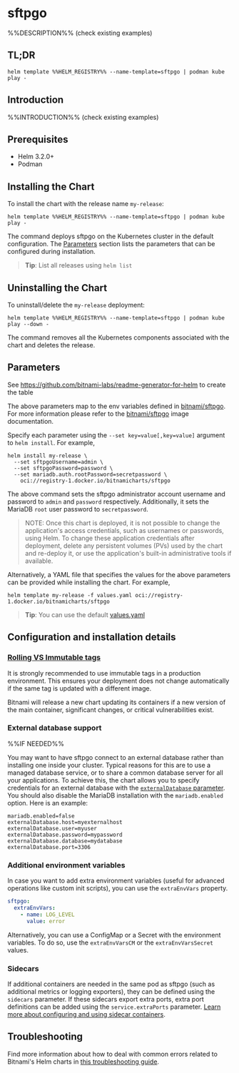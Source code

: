 <!--- app-name: sftpgo -->

# sftpgo

%%DESCRIPTION%% (check existing examples)

## TL;DR

```console
helm template %%HELM_REGISTRY%% --name-template=sftpgo | podman kube play -
```

## Introduction

%%INTRODUCTION%% (check existing examples)

## Prerequisites

- Helm 3.2.0+
- Podman

## Installing the Chart

To install the chart with the release name `my-release`:

```console
helm template %%HELM_REGISTRY%% --name-template=sftpgo | podman kube play -
```

The command deploys sftpgo on the Kubernetes cluster in the default configuration. The [Parameters](#parameters) section lists the parameters that can be configured during installation.

> **Tip**: List all releases using `helm list`

## Uninstalling the Chart

To uninstall/delete the `my-release` deployment:

```console
helm template %%HELM_REGISTRY%% --name-template=sftpgo | podman kube play --down -
```

The command removes all the Kubernetes components associated with the chart and deletes the release.

## Parameters

See <https://github.com/bitnami-labs/readme-generator-for-helm> to create the table

The above parameters map to the env variables defined in [bitnami/sftpgo](https://github.com/bitnami/containers/tree/main/bitnami/sftpgo). For more information please refer to the [bitnami/sftpgo](https://github.com/bitnami/containers/tree/main/bitnami/sftpgo) image documentation.

Specify each parameter using the `--set key=value[,key=value]` argument to `helm install`. For example,

```console
helm install my-release \
  --set sftpgoUsername=admin \
  --set sftpgoPassword=password \
  --set mariadb.auth.rootPassword=secretpassword \
    oci://registry-1.docker.io/bitnamicharts/sftpgo
```

The above command sets the sftpgo administrator account username and password to `admin` and `password` respectively. Additionally, it sets the MariaDB `root` user password to `secretpassword`.

> NOTE: Once this chart is deployed, it is not possible to change the application's access credentials, such as usernames or passwords, using Helm. To change these application credentials after deployment, delete any persistent volumes (PVs) used by the chart and re-deploy it, or use the application's built-in administrative tools if available.

Alternatively, a YAML file that specifies the values for the above parameters can be provided while installing the chart. For example,

```console
helm template my-release -f values.yaml oci://registry-1.docker.io/bitnamicharts/sftpgo
```

> **Tip**: You can use the default [values.yaml](values.yaml)

## Configuration and installation details

### [Rolling VS Immutable tags](https://docs.bitnami.com/containers/how-to/understand-rolling-tags-containers/)

It is strongly recommended to use immutable tags in a production environment. This ensures your deployment does not change automatically if the same tag is updated with a different image.

Bitnami will release a new chart updating its containers if a new version of the main container, significant changes, or critical vulnerabilities exist.

### External database support

%%IF NEEDED%%

You may want to have sftpgo connect to an external database rather than installing one inside your cluster. Typical reasons for this are to use a managed database service, or to share a common database server for all your applications. To achieve this, the chart allows you to specify credentials for an external database with the [`externalDatabase` parameter](#parameters). You should also disable the MariaDB installation with the `mariadb.enabled` option. Here is an example:

```console
mariadb.enabled=false
externalDatabase.host=myexternalhost
externalDatabase.user=myuser
externalDatabase.password=mypassword
externalDatabase.database=mydatabase
externalDatabase.port=3306
```

### Additional environment variables

In case you want to add extra environment variables (useful for advanced operations like custom init scripts), you can use the `extraEnvVars` property.

```yaml
sftpgo:
  extraEnvVars:
    - name: LOG_LEVEL
      value: error
```

Alternatively, you can use a ConfigMap or a Secret with the environment variables. To do so, use the `extraEnvVarsCM` or the `extraEnvVarsSecret` values.

### Sidecars

If additional containers are needed in the same pod as sftpgo (such as additional metrics or logging exporters), they can be defined using the `sidecars` parameter. If these sidecars export extra ports, extra port definitions can be added using the `service.extraPorts` parameter. [Learn more about configuring and using sidecar containers](https://docs.bitnami.com/kubernetes/apps/sftpgo/administration/configure-use-sidecars/).

## Troubleshooting

Find more information about how to deal with common errors related to Bitnami's Helm charts in [this troubleshooting guide](https://docs.bitnami.com/general/how-to/troubleshoot-helm-chart-issues).

